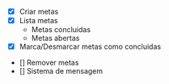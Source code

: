 - [x] Criar metas
- [x] Lista metas
    - Metas concluidas
    - Metas abertas
- [x] Marca/Desmarcar metas como concluidas
- [] Remover metas
- [] Sistema de mensagem
